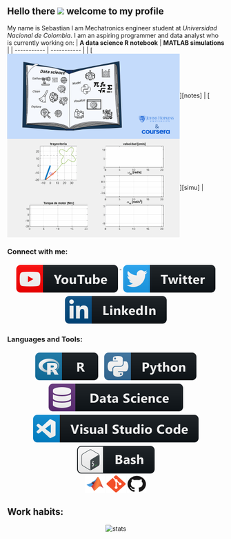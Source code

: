 ## Hello there  <img src = "https://media.giphy.com/media/hvRJCLFzcasrR4ia7z/giphy.gif" width = "25px"> welcome to my profile 

My name is Sebastian I am  Mechatronics engineer student at _Universidad Nacional de Colombia_. I am an aspiring programmer and data analyst who is currently working on:
| __A data science R notebook__     | __MATLAB simulations__ |
| ----------- | ----------- |
| [<img align = "center" alt="notebook cover" width="400" src="https://raw.githubusercontent.com/jsduenass/datasciencecoursera/gh-pages/media/vector/coursera_and_jhu.svg" />][notes] | [<img align = "center" alt="notebook cover" width="400" src="https://raw.githubusercontent.com/jsduenass/PA-servomecanismos/master/Simulation.gif" />][simu] |
  

<!-- if you see this you are picking behind the curtain may be you want to replicate it
here are some of the resources I've used to create this profile:
 codeSTACKr         Next Level GitHub Profile      https://www.youtube.com/watch?v=ECuqb5Tv9qI 
 MikeCodesDotNET    ColoredBadges                  https://github.com/MikeCodesDotNET/ColoredBadges
                                                   https://github.com/simple-icons/simple-icons
anuraghazra         github-readme-stats            https://github.com/anuraghazra/github-readme-stats
-->

### Connect with me:

<p align = "center">

  <a href="https://www.youtube.com/channel/UCMz9gY0KbNBKRmdPq3wIKNA">
  <img src = "https://raw.githubusercontent.com/MikeCodesDotNET/ColoredBadges/master/svg/streaming/youtube.svg" alt = "youtube" style = "vertical-align:top; margin:4px"/>
  </a> 
  
  
  <a href="https://twitter.com/jsduenass">
  <img src = "https://raw.githubusercontent.com/MikeCodesDotNET/ColoredBadges/master/svg/social/twitter.svg" alt = "twitter" style = "vertical-align:top; margin:4px"/>
  </a> 
  
  <a href="https://www.linkedin.com/in/jsduenass/">
  <img src = "https://raw.githubusercontent.com/MikeCodesDotNET/ColoredBadges/master/svg/social/linkedin.svg" alt = "youtube" style = "vertical-align:top; margin:4px"/>
  </a> 

</p>

<!--
[<img align = "center" alt=" YouTube" width="40" src="https://raw.githubusercontent.com/MikeCodesDotNET/ColoredBadges/master/svg/streaming/youtube.svg" />][youtube]
[<img align = "center" alt="jsduenass | Twitter" width="40" src="https://raw.githubusercontent.com/MikeCodesDotNET/ColoredBadges/master/svg/social/twitter.svg" />][twitter]
[<img align = "center" alt="jsduenass | LinkedIn" width="40" src="https://raw.githubusercontent.com/MikeCodesDotNET/ColoredBadges/master/svg/social/linkedin.svg" />][linkedin]


[youtube]: https://www.youtube.com/channel/UCMz9gY0KbNBKRmdPq3wIKNA/
[twitter]: https://twitter.com/jsduenass
[linkedin]: https://www.linkedin.com/in/jsduenass/
[notes]: https://github.com/jsduenass/datasciencecoursera
[simu]: https://github.com/jsduenass/PA-servomecanismos
-->

### Languages and Tools:

<p align = "center">
  <!-- For more icons please follow  https://github.com/MikeCodesDotNET/ColoredBadges -->
  <img src = "https://raw.githubusercontent.com/MikeCodesDotNET/ColoredBadges/master/svg/dev/languages/r.svg" alt = "R" style = "vertical-align:top; margin:4px">
  <img src = "https://raw.githubusercontent.com/MikeCodesDotNET/ColoredBadges/master/svg/dev/languages/python.svg" alt = "Python" style = "vertical-align:top; margin:4px">
  <img src = "https://raw.githubusercontent.com/MikeCodesDotNET/ColoredBadges/master/svg/dev/misc/datascience.svg" alt = "datascience" style = "vertical-align:top; margin:4px">
  
 <br/> 

  <img src = "https://raw.githubusercontent.com/MikeCodesDotNET/ColoredBadges/master/svg/dev/tools/visualstudio_code.svg" alt = "vsc" style = "vertical-align:top; margin:4px">
  <img src = " https://raw.githubusercontent.com/MikeCodesDotNET/ColoredBadges/master/svg/dev/tools/bash.svg" alt = "bash" style = "vertical-align:top; margin:4px">
  
  <br/>

  <img src = "https://raw.githubusercontent.com/devicons/devicon/master/icons/matlab/matlab-original.svg" alt = "MATLAB" width = "45" height = "40"/>  
  <img src = "https://raw.githubusercontent.com/devicons/devicon/master/icons/git/git-original.svg" alt = "git" width = "45" height = "40"/>
  <img src = "https://raw.githubusercontent.com/devicons/devicon/master/icons/github/github-original.svg" alt = "github" width = "45" height = "40" />
  
  <!-- 
  
  <img src = "https://github.com/MikeCodesDotNET/ColoredBadges/blob/master/svg/dev/misc/cloud.svg" alt = "cloud" style = "vertical-align:top; margin:4px">
  
  <img src = "https://github.com/devicons/devicon/blob/master/icons/c/c-original.svg" alt = "C" width = "40" height = "40"/>
  <img src = "https://github.com/devicons/devicon/blob/master/icons/cplusplus/cplusplus-original.svg" alt = "C++" width = "40" height = "40"/>
  
  

  <img src = "https://github.com/MikeCodesDotNET/ColoredBadges/blob/master/svg/dev/tools/jetbrains_pycharm.svg" alt = "PyCharm" style = "vertical-align:top; margin:4px">
  <img src = "https://github.com/MikeCodesDotNET/ColoredBadges/blob/master/svg/dev/misc/ai.svg" alt = "AI" style = "vertical-align:top; margin:4px">
  <img src = "https://github.com/MikeCodesDotNET/ColoredBadges/blob/master/svg/dev/tools/docker.svg" alt = "Docker" style = "vertical-align:top; margin:4px">
  
  <img src = "https://github.com/MikeCodesDotNET/ColoredBadges/blob/master/svg/dev/services/aws.svg" alt = "AWS" style = "vertical-align:top; margin:4px">
  <img src = "https://github.com/MikeCodesDotNET/ColoredBadges/blob/master/svg/dev/services/azure.svg" alt = "Azure" style = "vertical-align:top; margin:4px">
  
  <img src = "https://github.com/MikeCodesDotNET/ColoredBadges/blob/master/svg/dev/misc/tools.svg" alt = "tools" style = "vertical-align:top; margin:4px">
  
  <br>
  
  
  <img src = "https://github.com/devicons/devicon/blob/master/icons/mysql/mysql-original.svg" alt="mysql" width = "45" height = "40"/>
  <img src = "https://github.com/devicons/devicon/blob/master/icons/mongodb/mongodb-original.svg" alt="mongodb" width = "45" height = "40"/>
  <img src = "https://github.com/devicons/devicon/blob/master/icons/oracle/oracle-original.svg" alt="oracle" width = "45" height = "40"/>
  <img src = "https://github.com/devicons/devicon/blob/master/icons/postgresql/postgresql-original.svg" alt="postgresql" width = "45" height = "40"/>
  
  <img src = "https://raw.githubusercontent.com/github/explore/80688e429a7d4ef2fca1e82350fe8e3517d3494d/topics/jupyter-notebook/jupyter-notebook.png" alt="ipynb" width = "45" height = "40"/>
  <img src = "https://github.com/devicons/devicon/blob/master/icons/pycharm/pycharm-original.svg" alt="pycharm" width = "45" height = "40"/>
  -->
</p>


## Work habits:
<p align = "center">
 <img src = "https://github-readme-stats.vercel.app/api/top-langs/?username=jsduenass&hide=javascript,HTML,CSS&layout=compact" alt="stats" />
<p />
